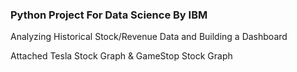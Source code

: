 ### Python Project For Data Science By IBM

Analyzing Historical Stock/Revenue Data and Building a Dashboard

Attached Tesla Stock Graph & GameStop Stock Graph
